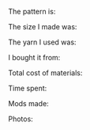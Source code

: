 The pattern is:

The size I made was:

The yarn I used was:

I bought it from:

Total cost of materials:

Time spent:

Mods made:

Photos: